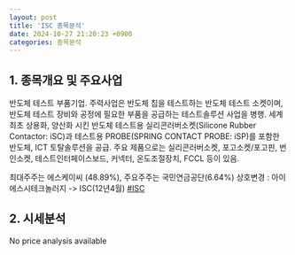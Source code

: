 ```yaml
---
layout: post
title: 'ISC 종목분석'
date: 2024-10-27 21:20:23 +0900
categories: 종목분석
---
```


## 1. 종목개요 및 주요사업

반도체 테스트 부품기업. 주력사업은 반도체 칩을 테스트하는 반도체 테스트 소켓이며, 반도체 테스트 장비와 공정에 필요한 부품을 공급하는 테스트솔루션 사업을 병행. 세계 최초 상용화, 양산화 시킨 반도체 테스트용 실리콘러버소켓(Silicone Rubber Contactor: iSC)과 테스트용 PROBE(SPRING CONTACT PROBE: iSP)를 포함한 반도체, ICT 토탈솔루션을 공급. 주요 제품으로는 실리콘러버소켓, 포고소켓/포고핀, 번인소켓, 테스트인터페이스보드, 커넥터, 온도조절장치, FCCL 등이 있음.

최대주주는 에스케이씨 (48.89%), 주요주주는 국민연금공단(6.64%) 상호변경 : 아이에스시테크놀러지 -> ISC(12년4월)
[#ISC](#)

## 2. 시세분석

No price analysis available

